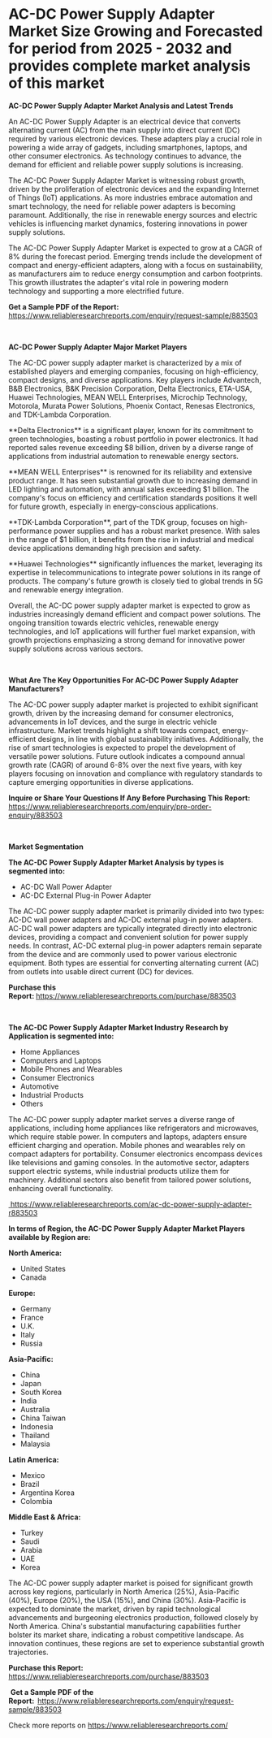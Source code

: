 <p><h1>AC-DC Power Supply Adapter Market Size Growing and Forecasted for period from 2025 - 2032 and provides complete market analysis of this market</h1></p><p><strong>AC-DC Power Supply Adapter Market Analysis and Latest Trends</strong></p>
<p><p>An AC-DC Power Supply Adapter is an electrical device that converts alternating current (AC) from the main supply into direct current (DC) required by various electronic devices. These adapters play a crucial role in powering a wide array of gadgets, including smartphones, laptops, and other consumer electronics. As technology continues to advance, the demand for efficient and reliable power supply solutions is increasing.</p><p>The AC-DC Power Supply Adapter Market is witnessing robust growth, driven by the proliferation of electronic devices and the expanding Internet of Things (IoT) applications. As more industries embrace automation and smart technology, the need for reliable power adapters is becoming paramount. Additionally, the rise in renewable energy sources and electric vehicles is influencing market dynamics, fostering innovations in power supply solutions.</p><p>The AC-DC Power Supply Adapter Market is expected to grow at a CAGR of 8% during the forecast period. Emerging trends include the development of compact and energy-efficient adapters, along with a focus on sustainability, as manufacturers aim to reduce energy consumption and carbon footprints. This growth illustrates the adapter's vital role in powering modern technology and supporting a more electrified future.</p></p>
<p><strong>Get a Sample PDF of the Report:&nbsp;</strong> <a href="https://www.reliableresearchreports.com/enquiry/request-sample/883503?utm_campaign=3009&utm_medium=2&utm_source=Github&utm_content=ia&utm_term=06042025&utm_id=ac-dc-power-supply-adapter">https://www.reliableresearchreports.com/enquiry/request-sample/883503</a></p>
<p>&nbsp;</p>
<p><strong>AC-DC Power Supply Adapter Major Market Players</strong></p>
<p><p>The AC-DC power supply adapter market is characterized by a mix of established players and emerging companies, focusing on high-efficiency, compact designs, and diverse applications. Key players include Advantech, B&B Electronics, B&K Precision Corporation, Delta Electronics, ETA-USA, Huawei Technologies, MEAN WELL Enterprises, Microchip Technology, Motorola, Murata Power Solutions, Phoenix Contact, Renesas Electronics, and TDK-Lambda Corporation.</p><p>**Delta Electronics** is a significant player, known for its commitment to green technologies, boasting a robust portfolio in power electronics. It had reported sales revenue exceeding $8 billion, driven by a diverse range of applications from industrial automation to renewable energy sectors.</p><p>**MEAN WELL Enterprises** is renowned for its reliability and extensive product range. It has seen substantial growth due to increasing demand in LED lighting and automation, with annual sales exceeding $1 billion. The company's focus on efficiency and certification standards positions it well for future growth, especially in energy-conscious applications.</p><p>**TDK-Lambda Corporation**, part of the TDK group, focuses on high-performance power supplies and has a robust market presence. With sales in the range of $1 billion, it benefits from the rise in industrial and medical device applications demanding high precision and safety.</p><p>**Huawei Technologies** significantly influences the market, leveraging its expertise in telecommunications to integrate power solutions in its range of products. The company's future growth is closely tied to global trends in 5G and renewable energy integration.</p><p>Overall, the AC-DC power supply adapter market is expected to grow as industries increasingly demand efficient and compact power solutions. The ongoing transition towards electric vehicles, renewable energy technologies, and IoT applications will further fuel market expansion, with growth projections emphasizing a strong demand for innovative power supply solutions across various sectors.</p></p>
<p>&nbsp;</p>
<p><strong>What Are The Key Opportunities For AC-DC Power Supply Adapter Manufacturers?</strong></p>
<p><p>The AC-DC power supply adapter market is projected to exhibit significant growth, driven by the increasing demand for consumer electronics, advancements in IoT devices, and the surge in electric vehicle infrastructure. Market trends highlight a shift towards compact, energy-efficient designs, in line with global sustainability initiatives. Additionally, the rise of smart technologies is expected to propel the development of versatile power solutions. Future outlook indicates a compound annual growth rate (CAGR) of around 6-8% over the next five years, with key players focusing on innovation and compliance with regulatory standards to capture emerging opportunities in diverse applications.</p></p>
<p><strong>Inquire or Share Your Questions If Any Before Purchasing This Report:</strong> <a href="https://www.reliableresearchreports.com/enquiry/pre-order-enquiry/883503?utm_campaign=3009&utm_medium=2&utm_source=Github&utm_content=ia&utm_term=06042025&utm_id=ac-dc-power-supply-adapter">https://www.reliableresearchreports.com/enquiry/pre-order-enquiry/883503</a></p>
<p>&nbsp;</p>
<p><strong>Market Segmentation</strong></p>
<p><strong>The AC-DC Power Supply Adapter Market Analysis by types is segmented into:</strong></p>
<p><ul><li>AC-DC Wall Power Adapter</li><li>AC-DC External Plug-in Power Adapter</li></ul></p>
<p><p>The AC-DC power supply adapter market is primarily divided into two types: AC-DC wall power adapters and AC-DC external plug-in power adapters. AC-DC wall power adapters are typically integrated directly into electronic devices, providing a compact and convenient solution for power supply needs. In contrast, AC-DC external plug-in power adapters remain separate from the device and are commonly used to power various electronic equipment. Both types are essential for converting alternating current (AC) from outlets into usable direct current (DC) for devices.</p></p>
<p><strong>Purchase this Report:&nbsp;</strong><a href="https://www.reliableresearchreports.com/purchase/883503?utm_campaign=3009&utm_medium=2&utm_source=Github&utm_content=ia&utm_term=06042025&utm_id=ac-dc-power-supply-adapter">https://www.reliableresearchreports.com/purchase/883503</a></p>
<p>&nbsp;</p>
<p><strong>The AC-DC Power Supply Adapter Market Industry Research by Application is segmented into:</strong></p>
<p><ul><li>Home Appliances</li><li>Computers and Laptops</li><li>Mobile Phones and Wearables</li><li>Consumer Electronics</li><li>Automotive</li><li>Industrial Products</li><li>Others</li></ul></p>
<p><p>The AC-DC power supply adapter market serves a diverse range of applications, including home appliances like refrigerators and microwaves, which require stable power. In computers and laptops, adapters ensure efficient charging and operation. Mobile phones and wearables rely on compact adapters for portability. Consumer electronics encompass devices like televisions and gaming consoles. In the automotive sector, adapters support electric systems, while industrial products utilize them for machinery. Additional sectors also benefit from tailored power solutions, enhancing overall functionality.</p></p>
<p><a href="https://www.reliableresearchreports.com/ac-dc-power-supply-adapter-r883503?utm_campaign=3009&utm_medium=2&utm_source=Github&utm_content=ia&utm_term=06042025&utm_id=ac-dc-power-supply-adapter">&nbsp;https://www.reliableresearchreports.com/ac-dc-power-supply-adapter-r883503</a></p>
<p><strong>In terms of Region, the AC-DC Power Supply Adapter Market Players available by Region are:</strong></p>
<p>
    <p> <strong> North America: </strong>
        <ul>
            <li>United States</li>
            <li>Canada</li>
        </ul>
        </p> 
    <p> <strong> Europe: </strong>
        <ul>
            <li>Germany</li>
            <li>France</li>
            <li>U.K.</li>
            <li>Italy</li>
            <li>Russia</li>
        </ul>
        </p> 
    <p> <strong> Asia-Pacific: </strong>
        <ul>
            <li>China</li>
            <li>Japan</li>
            <li>South Korea</li>
            <li>India</li>
            <li>Australia</li>
            <li>China Taiwan</li>
            <li>Indonesia</li>
            <li>Thailand</li>
            <li>Malaysia</li>
        </ul>
        </p> 
    <p> <strong> Latin America: </strong>
        <ul>
            <li>Mexico</li>
            <li>Brazil</li>
            <li>Argentina Korea</li>
            <li>Colombia</li>
        </ul>
        </p> 
    <p> <strong> Middle East & Africa: </strong>
        <ul>
            <li>Turkey</li>
            <li>Saudi</li>
            <li>Arabia</li>
            <li>UAE</li>
            <li>Korea</li>
        </ul>
    </p>
    </p>
<p><p>The AC-DC power supply adapter market is poised for significant growth across key regions, particularly in North America (25%), Asia-Pacific (40%), Europe (20%), the USA (15%), and China (30%). Asia-Pacific is expected to dominate the market, driven by rapid technological advancements and burgeoning electronics production, followed closely by North America. China's substantial manufacturing capabilities further bolster its market share, indicating a robust competitive landscape. As innovation continues, these regions are set to experience substantial growth trajectories.</p></p>
<p><strong>Purchase this Report: </strong><a href="https://www.reliableresearchreports.com/purchase/883503?utm_campaign=3009&utm_medium=2&utm_source=Github&utm_content=ia&utm_term=06042025&utm_id=ac-dc-power-supply-adapter">https://www.reliableresearchreports.com/purchase/883503</a></p>
<p>&nbsp;<strong>Get a Sample PDF of the Report:&nbsp;&nbsp;</strong><a href="https://www.reliableresearchreports.com/enquiry/request-sample/883503?utm_campaign=3009&utm_medium=2&utm_source=Github&utm_content=ia&utm_term=06042025&utm_id=ac-dc-power-supply-adapter">https://www.reliableresearchreports.com/enquiry/request-sample/883503</a></p>
<p><strong></strong></p>
<p>Check more reports on <a href="https://www.reliableresearchreports.com/?utm_campaign=3009&utm_medium=2&utm_source=Github&utm_content=ia&utm_term=06042025&utm_id=ac-dc-power-supply-adapter">https://www.reliableresearchreports.com/</a></p>